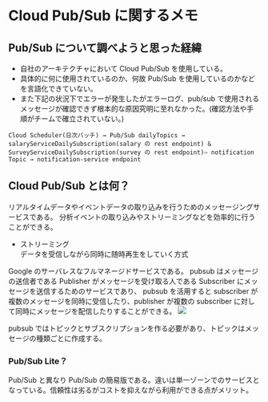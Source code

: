 # Cloud Pub/Sub に関するメモ

## Pub/Sub について調べようと思った経緯

- 自社のアーキテクチャにおいて Cloud Pub/Sub を使用している。
- 具体的に何に使用されているのか、何故 Pub/Sub を使用しているのかなどを言語化できていない。
- また下記の状況下でエラーが発生したがエラーログ、pub/sub で使用されるメッセージが確認できず根本的な原因究明に至れなかった。(確認方法や手順がチームで確立されていない。)

```
Cloud Scheduler(日次バッチ) → Pub/Sub dailyTopics → salaryServiceDailySubscription(salary の rest endpoint) & SurveyServiceDailySubscription(survey の rest endpoint)⇨ notification Topic → notification-service endpoint

```

## Cloud Pub/Sub とは何？

リアルタイムデータやイベントデータの取り込みを行うためのメッセージングサービスである。
分析イベントの取り込みやストリーミングなどを効率的に行うことができる。

- ストリーミング<br>
  データを受信しながら同時に随時再生をしていく方式

Google のサーバレスなフルマネージドサービスである。
pubsub はメッセージの送信者である Publisher がメッセージを受け取る人である Subscriber にメッセージを送信するためのサービスであり、
pubsub を活用すると subscriber が複数のメッセージを同時に受信したり、publisher が複数の subscriber に対して同時にメッセージを配信したりすることができる。
![](https://i.gyazo.com/75495afd3d24029e19a5963d4c46dfcd.png)

pubsub ではトピックとサブスクリプションを作る必要があり、トピックはメッセージの種類ごとに作成する。

### Pub/Sub Lite？

Pub/Sub と異なり Pub/Sub の簡易版である。違いは単一ゾーンでのサービスとなっている。信頼性は劣るがコストを抑えながら利用ができる点がメリット。
